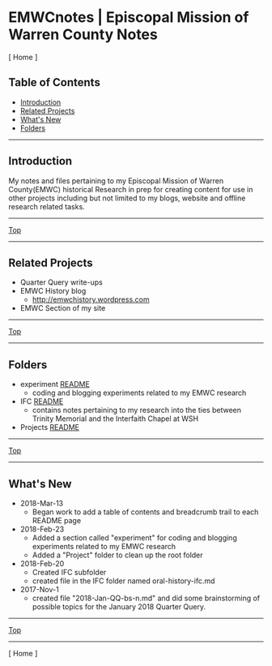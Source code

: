 # EMWCnotes | Episcopal Mission of Warren County Notes
[ Home ]

## Table of Contents

- [Introduction](#introduction)
- [Related Projects](#related-projects)
- [What's New](#what's-new)
- [Folders](#folders)

___
## Introduction

My notes and files pertaining to my Episcopal Mission of Warren County(EMWC) historical Research in prep for creating content for use in other projects including but not limited to my blogs, website and offline research related tasks.

___
[Top](#table-of-contents)
___
## Related Projects

* Quarter Query write-ups
* EMWC History blog
    *  http://emwchistory.wordpress.com
* EMWC Section of my site

___
[Top](#table-of-contents)
___
## Folders

- experiment [README](/experiment/README.md)
  - coding and blogging experiments related to my EMWC research
- IFC [README](/Projects/IFC/README.md)
  - contains notes pertaining to my research into the ties between Trinity Memorial and the Interfaith Chapel at WSH
- Projects [README](/Projects/README.md)

___
[Top](#table-of-contents)
___
## What's New

- 2018-Mar-13
   - Began work to add a table of contents and breadcrumb trail to each README page
- 2018-Feb-23
  - Added a section called "experiment" for coding and blogging experiments related to my EMWC research
  - Added a "Project" folder to clean up the root folder
- 2018-Feb-20
  - Created IFC subfolder
  - created file in the IFC folder named oral-history-ifc.md
- 2017-Nov-1
  - created file "2018-Jan-QQ-bs-n.md" and did some brainstorming
    of possible topics for the January 2018 Quarter Query.

___
[Top](#table-of-contents)
___

[ Home ]
